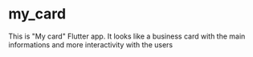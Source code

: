 # my_card
 This is "My card" Flutter app. It looks like a business card with the main informations and more interactivity with the users
